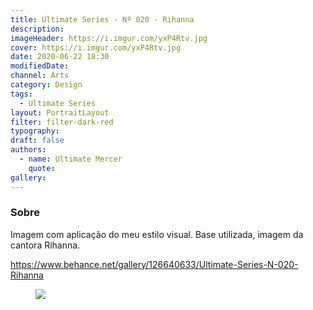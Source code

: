 ```yaml
---
title: Ultimate Series - Nº 020 - Rihanna
description:
imageHeader: https://i.imgur.com/yxP4Rtv.jpg
cover: https://i.imgur.com/yxP4Rtv.jpg
date: 2020-06-22 18:30
modifiedDate:
channel: Arts
category: Design
tags:
  - Ultimate Series
layout: PortraitLayout
filter: filter-dark-red
typography:
draft: false
authors:
  - name: Ultimate Mercer
    quote:
gallery:
---
```


### Sobre

Imagem com aplicação do meu estilo visual. Base utilizada, imagem da cantora Rihanna.

https://www.behance.net/gallery/126640633/Ultimate-Series-N-020-Rihanna

<figure>
<img src="https://i.imgur.com/yxP4Rtv.jpg" className="max-w-none mx-auto block"/>
</figure>
